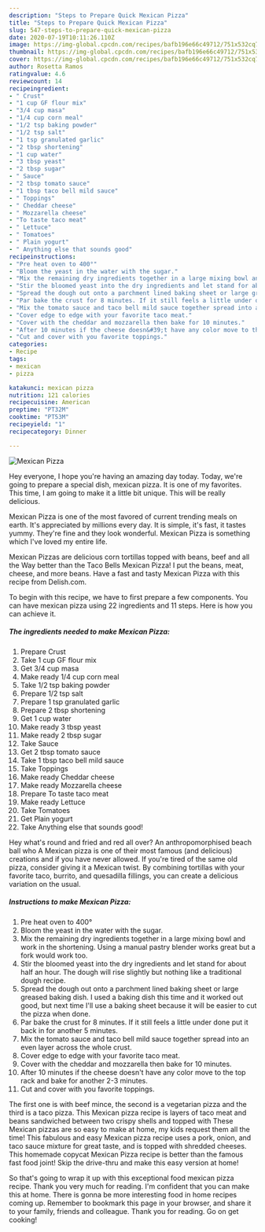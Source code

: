 ```yaml
---
description: "Steps to Prepare Quick Mexican Pizza"
title: "Steps to Prepare Quick Mexican Pizza"
slug: 547-steps-to-prepare-quick-mexican-pizza
date: 2020-07-19T10:11:26.110Z
image: https://img-global.cpcdn.com/recipes/bafb196e66c49712/751x532cq70/mexican-pizza-recipe-main-photo.jpg
thumbnail: https://img-global.cpcdn.com/recipes/bafb196e66c49712/751x532cq70/mexican-pizza-recipe-main-photo.jpg
cover: https://img-global.cpcdn.com/recipes/bafb196e66c49712/751x532cq70/mexican-pizza-recipe-main-photo.jpg
author: Rosetta Ramos
ratingvalue: 4.6
reviewcount: 14
recipeingredient:
- " Crust"
- "1 cup GF flour mix"
- "3/4 cup masa"
- "1/4 cup corn meal"
- "1/2 tsp baking powder"
- "1/2 tsp salt"
- "1 tsp granulated garlic"
- "2 tbsp shortening"
- "1 cup water"
- "3 tbsp yeast"
- "2 tbsp sugar"
- " Sauce"
- "2 tbsp tomato sauce"
- "1 tbsp taco bell mild sauce"
- " Toppings"
- " Cheddar cheese"
- " Mozzarella cheese"
- "To taste taco meat"
- " Lettuce"
- " Tomatoes"
- " Plain yogurt"
- " Anything else that sounds good"
recipeinstructions:
- "Pre heat oven to 400°"
- "Bloom the yeast in the water with the sugar."
- "Mix the remaining dry ingredients together in a large mixing bowl and work in the shortening. Using a manual pastry blender works great but a fork would work too."
- "Stir the bloomed yeast into the dry ingredients and let stand for about half an hour. The dough will rise slightly but nothing like a traditional dough recipe."
- "Spread the dough out onto a parchment lined baking sheet or large greased baking dish. I used a baking dish this time and it worked out good, but next time I&#39;ll use a baking sheet because it will be easier to cut the pizza when done."
- "Par bake the crust for 8 minutes. If it still feels a little under done put it back in for another 5 minutes."
- "Mix the tomato sauce and taco bell mild sauce together spread into an even layer across the whole crust."
- "Cover edge to edge with your favorite taco meat."
- "Cover with the cheddar and mozzarella then bake for 10 minutes."
- "After 10 minutes if the cheese doesn&#39;t have any color move to the top rack and bake for another 2-3 minutes."
- "Cut and cover with you favorite toppings."
categories:
- Recipe
tags:
- mexican
- pizza

katakunci: mexican pizza 
nutrition: 121 calories
recipecuisine: American
preptime: "PT32M"
cooktime: "PT53M"
recipeyield: "1"
recipecategory: Dinner

---
```



![Mexican Pizza](https://img-global.cpcdn.com/recipes/bafb196e66c49712/751x532cq70/mexican-pizza-recipe-main-photo.jpg)

Hey everyone, I hope you're having an amazing day today. Today, we're going to prepare a special dish, mexican pizza. It is one of my favorites. This time, I am going to make it a little bit unique. This will be really delicious.

Mexican Pizza is one of the most favored of current trending meals on earth. It's appreciated by millions every day. It is simple, it's fast, it tastes yummy. They're fine and they look wonderful. Mexican Pizza is something which I've loved my entire life.

Mexican Pizzas are delicious corn tortillas topped with beans, beef and all the Way better than the Taco Bells Mexican Pizza! I put the beans, meat, cheese, and more beans. Have a fast and tasty Mexican Pizza with this recipe from Delish.com.


To begin with this recipe, we have to first prepare a few components. You can have mexican pizza using 22 ingredients and 11 steps. Here is how you can achieve it.

<!--inarticleads1-->

##### The ingredients needed to make Mexican Pizza:

1. Prepare  Crust
1. Take 1 cup GF flour mix
1. Get 3/4 cup masa
1. Make ready 1/4 cup corn meal
1. Take 1/2 tsp baking powder
1. Prepare 1/2 tsp salt
1. Prepare 1 tsp granulated garlic
1. Prepare 2 tbsp shortening
1. Get 1 cup water
1. Make ready 3 tbsp yeast
1. Make ready 2 tbsp sugar
1. Take  Sauce
1. Get 2 tbsp tomato sauce
1. Take 1 tbsp taco bell mild sauce
1. Take  Toppings
1. Make ready  Cheddar cheese
1. Make ready  Mozzarella cheese
1. Prepare To taste taco meat
1. Make ready  Lettuce
1. Take  Tomatoes
1. Get  Plain yogurt
1. Take  Anything else that sounds good!


Hey what&#39;s round and fried and red all over? An anthropomorphised beach ball who A Mexican pizza is one of their most famous (and delicious) creations and if you have never allowed. If you&#39;re tired of the same old pizza, consider giving it a Mexican twist. By combining tortillas with your favorite taco, burrito, and quesadilla fillings, you can create a delicious variation on the usual. 

<!--inarticleads2-->

##### Instructions to make Mexican Pizza:

1. Pre heat oven to 400°
1. Bloom the yeast in the water with the sugar.
1. Mix the remaining dry ingredients together in a large mixing bowl and work in the shortening. Using a manual pastry blender works great but a fork would work too.
1. Stir the bloomed yeast into the dry ingredients and let stand for about half an hour. The dough will rise slightly but nothing like a traditional dough recipe.
1. Spread the dough out onto a parchment lined baking sheet or large greased baking dish. I used a baking dish this time and it worked out good, but next time I&#39;ll use a baking sheet because it will be easier to cut the pizza when done.
1. Par bake the crust for 8 minutes. If it still feels a little under done put it back in for another 5 minutes.
1. Mix the tomato sauce and taco bell mild sauce together spread into an even layer across the whole crust.
1. Cover edge to edge with your favorite taco meat.
1. Cover with the cheddar and mozzarella then bake for 10 minutes.
1. After 10 minutes if the cheese doesn&#39;t have any color move to the top rack and bake for another 2-3 minutes.
1. Cut and cover with you favorite toppings.


The first one is with beef mince, the second is a vegetarian pizza and the third is a taco pizza. This Mexican pizza recipe is layers of taco meat and beans sandwiched between two crispy shells and topped with These Mexican pizzas are so easy to make at home, my kids request them all the time! This fabulous and easy Mexican pizza recipe uses a pork, onion, and taco sauce mixture for great taste, and is topped with shredded cheeses. This homemade copycat Mexican Pizza recipe is better than the famous fast food joint! Skip the drive-thru and make this easy version at home! 

So that's going to wrap it up with this exceptional food mexican pizza recipe. Thank you very much for reading. I'm confident that you can make this at home. There is gonna be more interesting food in home recipes coming up. Remember to bookmark this page in your browser, and share it to your family, friends and colleague. Thank you for reading. Go on get cooking!
